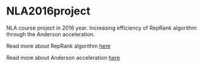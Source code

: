# NLA2016project
NLA course project in 2016 year. Increasing efficiency of RepRank algorithm through the Anderson acceleration.

Read more about RepRank algorithm [here](reprank.pdf)

Read more about Anderson acceleration [here](Anderson.pdf)
